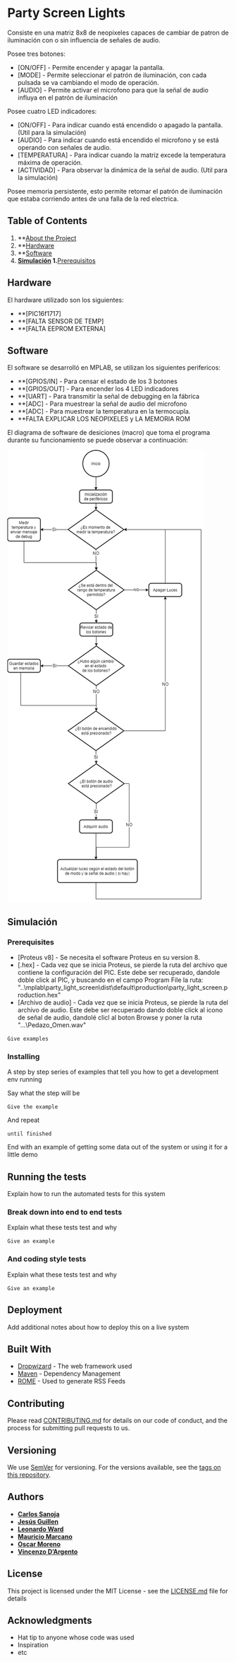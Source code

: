 # Party Screen Lights

Consiste en una matriz 8x8 de neopixeles capaces de cambiar de patron de iluminación con o sin influencia de señales de audio. 

Posee tres botones:
* [ON/OFF] - Permite encender y apagar la pantalla.
* [MODE] - Permite seleccionar el patrón de iluminación, con cada pulsada se va cambiando el modo de operación.
* [AUDIO] - Permite activar el microfono para que la señal de audio influya en el patrón de iluminación

Posee cuatro LED indicadores:
* [ON/OFF] - Para indicar cuando está encendido o apagado la pantalla. (Util para la simulación)
* [AUDIO] - Para indicar cuando está encendido el microfono y se está operando con señales de audio.
* [TEMPERATURA] - Para indicar cuando la matriz excede la temperatura máxima de operación.
* [ACTIVIDAD] - Para observar la dinámica de la señal de audio. (Util para la simulación) 

Posee memoria persistente, esto permite retomar el patrón de iluminación que estaba corriendo antes de una falla de la red electrica.


## Table of Contents

1. **[About the Project](#party-screen-lights)
2. **[Hardware](##hardware)
3. **[Software](##software)
4. **[Simulación](##simulación)
    1.**[Prerequisitos](##prerequisites)

 
## Hardware
El hardware utilizado son los siguientes:

* **[PIC16f1717] 
* **[FALTA SENSOR DE TEMP]
* **[FALTA EEPROM EXTERNA] 

## Software
El software se desarrolló en MPLAB, se utilizan los siguientes perifericos:

* **[GPIOS/IN] - Para censar el estado de los 3 botones
* **[GPIOS/OUT] - Para encender los 4 LED indicadores
* **[UART] - Para transmitir la señal de debugging en la fábrica
* **[ADC] - Para muestrear la señal de audio del microfono
* **[ADC] - Para muestrear la temperatura en la termocupla.
* **FALTA EXPLICAR LOS NEOPIXELES y LA MEMORIA ROM

El diagrama de software de desiciones (macro) que toma el programa durante su funcionamiento se puede observar a continuación:

![alt text](https://github.com/CarSanoja/party-screen-lights/blob/development/imagenes/diagrama_software.png?raw=true)

## Simulación

### Prerequisites


* [Proteus v8] - Se necesita el software Proteus en su version 8.
* [.hex] - Cada vez que se inicia Proteus, se pierde la ruta del archivo que contiene la configuración del PIC. Este debe ser recuperado, dandole doble click al PIC, y buscando en el campo Program File la ruta: "..\mplab\party_light_screen\dist\default\production\party_light_screen.production.hex"
* [Archivo de audio] - Cada vez que se inicia Proteus, se pierde la ruta del archivo de audio. Este debe ser recuperado dando doble click al icono de señal de audio, dandolé clicl al boton Browse y poner la ruta "...\Pedazo_Omen.wav"

```
Give examples
```

### Installing

A step by step series of examples that tell you how to get a development env running

Say what the step will be

```
Give the example
```

And repeat

```
until finished
```

End with an example of getting some data out of the system or using it for a little demo

## Running the tests

Explain how to run the automated tests for this system

### Break down into end to end tests

Explain what these tests test and why

```
Give an example
```

### And coding style tests

Explain what these tests test and why

```
Give an example
```

## Deployment

Add additional notes about how to deploy this on a live system

## Built With

* [Dropwizard](http://www.dropwizard.io/1.0.2/docs/) - The web framework used
* [Maven](https://maven.apache.org/) - Dependency Management
* [ROME](https://rometools.github.io/rome/) - Used to generate RSS Feeds

## Contributing

Please read [CONTRIBUTING.md](https://gist.github.com/PurpleBooth/b24679402957c63ec426) for details on our code of conduct, and the process for submitting pull requests to us.

## Versioning

We use [SemVer](http://semver.org/) for versioning. For the versions available, see the [tags on this repository](https://github.com/your/project/tags). 

## Authors

* **[Carlos Sanoja](https://github.com/CarSanoja)**
* **[Jesús Guillen](https://github.com/JG-Guillen)**
* **[Leonardo Ward](https://github.com/leonardoward)**
* **[Mauricio Marcano](https://github.com/rinripper)**
* **[Oscar Moreno](https://github.com/OscarEMoreno)**
* **[Vincenzo D’Argento](https://github.com/vincdargento)**

## License

This project is licensed under the MIT License - see the [LICENSE.md](LICENSE.md) file for details

## Acknowledgments

* Hat tip to anyone whose code was used
* Inspiration
* etc

